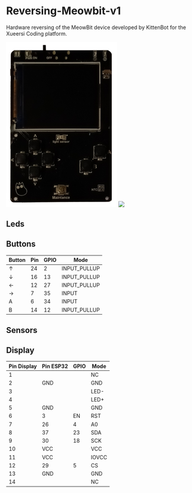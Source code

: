 # Reversing-Meowbit-v1
Hardware reversing of the MeowBit device developed by KittenBot for the Xueersi Coding platform.

<img src="images/meowbit-hw-top.png" width="300" /> <img src="images/meowbit-hw-down.png" width="300" />

## Leds

## Buttons

| Button    | Pin       | GPIO      | Mode         |
| --------- | --------- | --------- | ------------ |
| ↑         | 24        | 2         | INPUT_PULLUP |
| ↓         | 16        | 13        | INPUT_PULLUP |
| ←         | 12        | 27        | INPUT_PULLUP |
| →         | 7         | 35        | INPUT        |
| A         | 6         | 34        | INPUT        |
| B         | 14        | 12        | INPUT_PULLUP |


## Sensors

## Display

| Pin Display | Pin ESP32 | GPIO      | Mode       |
| ----------- | --------- | --------- | ---------- |
| 1           |           |           | NC         |
| 2           | GND       |           | GND        |
| 3           |           |           | LED-       |
| 4           |           |           | LED+       |
| 5           | GND       |           | GND        |
| 6           | 3         | EN        | RST        |
| 7           | 26        | 4         | A0         |
| 8           | 37        | 23        | SDA        |
| 9           | 30        | 18        | SCK        |
| 10          | VCC       |           | VCC        |
| 11          | VCC       |           | IOVCC      |
| 12          | 29        | 5         | CS         |
| 13          | GND       |           | GND        |
| 14          |           |           | NC         |
